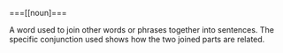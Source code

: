===[[noun]===

A word used to join other words or phrases together into sentences. The specific conjunction used shows how the two joined parts are related.